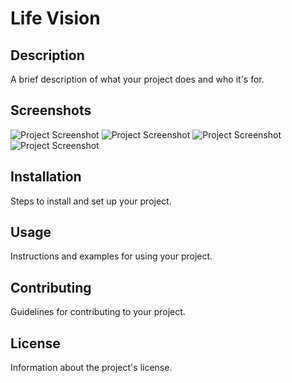 
# Life Vision

## Description
A brief description of what your project does and who it's for.

## Screenshots
![Project Screenshot](images/CalendarView.png)
![Project Screenshot](images/SearchView.png)
![Project Screenshot](images/ProfileView.png)
![Project Screenshot](images/ReminderView.png)


## Installation
Steps to install and set up your project.

## Usage
Instructions and examples for using your project.

## Contributing
Guidelines for contributing to your project.

## License
Information about the project's license.
